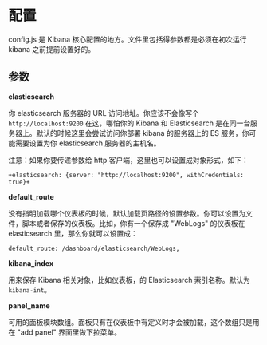 # 配置

config.js 是 Kibana 核心配置的地方。文件里包括得参数都是必须在初次运行 kibana 之前提前设置好的。

## 参数

**elasticsearch**

你 elasticsearch 服务器的 URL 访问地址。你应该不会像写个 `http://localhost:9200` 在这，哪怕你的 Kibana 和 Elasticsearch 是在同一台服务器上。默认的时候这里会尝试访问你部署 kibana 的服务器上的 ES 服务，你可能需要设置为你 elasticsearch 服务器的主机名。

注意：如果你要传递参数给 http 客户端，这里也可以设置成对象形式，如下：

```
+elasticsearch: {server: "http://localhost:9200", withCredentials: true}+
```

**default_route**

没有指明加载哪个仪表板的时候，默认加载页路径的设置参数。你可以设置为文件，脚本或者保存的仪表板。比如，你有一个保存成 "WebLogs" 的仪表板在 elasticsearch 里，那么你就可以设置成：

```
default_route: /dashboard/elasticsearch/WebLogs,
```

**kibana_index**

用来保存 Kibana 相关对象，比如仪表板，的 Elasticsearch 索引名称。默认为 `kibana-int`。

**panel_name**

可用的面板模块数组。面板只有在仪表板中有定义时才会被加载，这个数组只是用在 "add panel" 界面里做下拉菜单。


